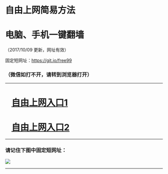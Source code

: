 ﻿# 自由上网简易方法

# 电脑、手机一键翻墙

（2017/10/09 更新，网址有效）

固定短网址：https://git.io/free99

### （微信如打不开，请转到浏览器打开）


***





# &nbsp;&nbsp; <a href="http://ft277427590.fwq-tz-1001.info/fwqtz01.html?t=10090017759 " target="_blank">自由上网入口1</a>
# &nbsp;&nbsp; <a href="http://ft304530627.fwq-tz-1002.info/fwqtz02.html?t=100900132080 " target="_blank">自由上网入口2</a>
***

### 请记住下图中固定短网址：

<img src="https://s3-us-west-2.amazonaws.com/fwq-1001/yjfq-20170905okok.png" /> 


***

